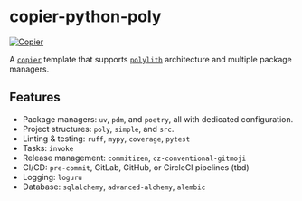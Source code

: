 # copier-python-poly

[![Copier](https://img.shields.io/endpoint?url=https://raw.githubusercontent.com/copier-org/copier/master/img/badge/badge-grayscale-inverted-border-orange.json)](https://github.com/copier-org/copier)

A [`copier`](https://copier.readthedocs.io/) template that supports [`polylith`](https://davidvujic.github.io/python-polylith-docs/) architecture and multiple package managers.

## Features

- Package managers: `uv`, `pdm`, and `poetry`, all with dedicated configuration.
- Project structures: `poly`, `simple`, and `src`.
- Linting & testing: `ruff`, `mypy`, `coverage`, `pytest`
- Tasks: `invoke`
- Release management: `commitizen`, `cz-conventional-gitmoji`
- CI/CD: `pre-commit`, GitLab, GitHub, or CircleCI pipelines (tbd)
- Logging: `loguru`
- Database: `sqlalchemy`, `advanced-alchemy`, `alembic`
